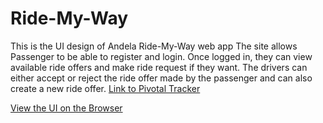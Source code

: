 # Ride-My-Way
This is the UI design of Andela Ride-My-Way web app
The site allows Passenger to be able to register and login. Once logged in, they can view available ride offers and make ride request if they want.
The drivers can either accept or reject the ride offer made by the passenger and can also create a new ride offer.
[Link to Pivotal Tracker](https://www.pivotaltracker.com/n/projects/2178371)

[View the UI on the Browser](http://collinic.github.io)
